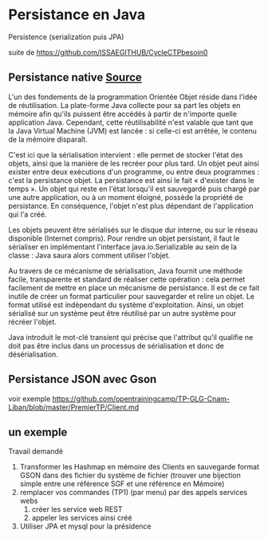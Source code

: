 # Persistance en Java 

Persistence (serialization puis JPA)

suite de https://github.com/ISSAEGITHUB/CycleCTPbesoin0

## Persistance native [Source](http://aisl.cnam.fr/xwiki/wiki/aisl/view/GLG203/TP02)

L'un des fondements de la programmation Orientée Objet réside dans l'idée de réutilisation. La plate-forme Java collecte pour sa part les objets en mémoire afin qu'ils puissent être accédés à partir de n'importe quelle application Java. Cependant, cette réutilisabilité n'est valable que tant que la Java Virtual Machine (JVM) est lancée : si celle-ci est arrêtée, le contenu de la mémoire disparaît.

C'est ici que la sérialisation intervient : elle permet de stocker l'état des objets, ainsi que la manière de les recréer pour plus tard. Un objet peut ainsi exister entre deux exécutions d'un programme, ou entre deux programmes : c'est la persistance objet. La persistance est ainsi le fait « d'exister dans le temps ». Un objet qui reste en l'état lorsqu'il est sauvegardé puis chargé par une autre application, ou à un moment éloigné, possède la propriété de persistance. En conséquence, l'objet n'est plus dépendant de l'application qui l'a créé.

Les objets peuvent être sérialisés sur le disque dur interne, ou sur le réseau disponible (Internet compris). Pour rendre un objet persistant, il faut le sérialiser en implémentant l'interface java.io.Serializable au sein de la classe : Java saura alors comment utiliser l'objet.

Au travers de ce mécanisme de sérialisation, Java fournit une méthode facile, transparente et standard de réaliser cette opération : cela permet facilement de mettre en place un mécanisme de persistance. Il est de ce fait inutile de créer un format particulier pour sauvegarder et relire un objet. Le format utilisé est indépendant du système d'exploitation. Ainsi, un objet sérialisé sur un système peut être réutilisé par un autre système pour récréer l'objet.

Java introduit le mot-clé transient qui précise que l'attribut qu'il qualifie ne doit pas être inclus dans un processus de sérialisation et donc de désérialisation.


## Persistance JSON avec Gson

voir exemple https://github.com/opentrainingcamp/TP-GLG-Cnam-Liban/blob/master/PremierTP/Client.md

## un exemple

Travail demandé

1. Transformer les Hashmap en mémoire des Clients en sauvegarde format GSON dans des fichier du système de fichier (trouver une bijection simple entre une référence SGF et une référence en Mémoire)
3. remplacer vos commandes (TP1) (par menu) par des appels services webs
    1. créer les service web REST
    2. appeler les services ainsi créé
2. Utiliser JPA et mysql pour la présidence 



